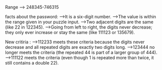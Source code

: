 Range --> 248345-746315

facts about the password:
-->It is a six-digit number.
-->The value is within the range given in your puzzle input.
-->Two adjacent digits are the same (like 22 in 122345).
-->Going from left to right, the digits never decrease; they only ever increase or stay the same (like 111123 or 135679).

New critiria :
-->112233 meets these criteria because the digits never decrease and all repeated digits are exactly two digits long.
-->123444 no longer meets the criteria (the repeated 44 is part of a larger group of 444).
-->111122 meets the criteria (even though 1 is repeated more than twice, it still contains a double 22).
